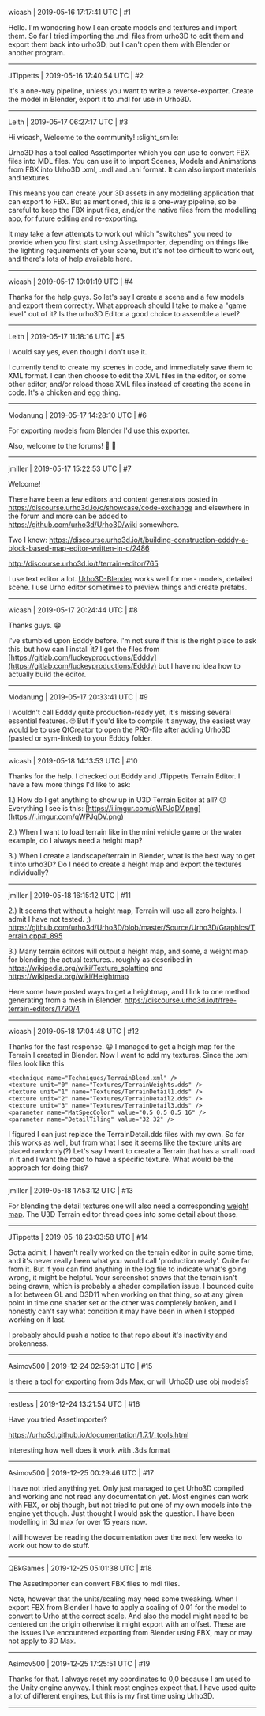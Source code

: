wicash | 2019-05-16 17:17:41 UTC | #1

Hello.
I'm wondering how I can create models and textures and import them. So far I tried importing the .mdl files from urho3D to edit them and export them back into urho3D, but I can't open them with Blender or another program.

-------------------------

JTippetts | 2019-05-16 17:40:54 UTC | #2

It's a one-way pipeline, unless you want to write a reverse-exporter. Create the model in Blender, export it to .mdl for use in Urho3D.

-------------------------

Leith | 2019-05-17 06:27:17 UTC | #3

Hi wicash, Welcome to the community! :slight_smile:

Urho3D has a tool called AssetImporter which you can use to convert FBX files into MDL files.
You can use it to import Scenes, Models and Animations from FBX into Urho3D .xml, .mdl and .ani format. It can also import materials and textures.

This means you can create your 3D assets in any modelling application that can export to FBX.
But as mentioned, this is a one-way pipeline, so be careful to keep the FBX input files, and/or the native files from the modelling app, for future editing and re-exporting.

It may take a few attempts to work out which "switches" you need to provide when you first start using AssetImporter, depending on things like the lighting requirements of your scene, but it's not too difficult to work out, and there's lots of help available here.

-------------------------

wicash | 2019-05-17 10:01:19 UTC | #4

Thanks for the help guys.
So let's say I create a scene and a few models and export them correctly. What approach should I take to make a "game level" out of it? Is the urho3D Editor a good choice to assemble a level?

-------------------------

Leith | 2019-05-17 11:18:16 UTC | #5

I would say yes, even though I don't use it.

I currently tend to create my scenes in code, and immediately save them to XML format. I can then choose to edit the XML files in the editor, or some other editor, and/or reload those XML files instead of creating the scene in code. It's a chicken and egg thing.

-------------------------

Modanung | 2019-05-17 14:28:10 UTC | #6

For exporting models from Blender I'd use [this exporter](https://github.com/reattiva/Urho3D-Blender).

Also, welcome to the forums! :confetti_ball: :slightly_smiling_face:

-------------------------

jmiller | 2019-05-17 15:22:53 UTC | #7

Welcome!

There have been a few editors and content generators posted in  https://discourse.urho3d.io/c/showcase/code-exchange and elsewhere in the forum and more can be added to https://github.com/urho3d/Urho3D/wiki somewhere.

Two I know:
  https://discourse.urho3d.io/t/building-construction-edddy-a-block-based-map-editor-written-in-c/2486

  http://discourse.urho3d.io/t/terrain-editor/765

I use text editor a lot.
[Urho3D-Blender](https://github.com/reattiva/Urho3D-Blender) works well for me - models, detailed scene.
I use Urho editor sometimes to preview things and create prefabs.

-------------------------

wicash | 2019-05-17 20:24:44 UTC | #8

Thanks guys. :grin:

I've stumbled upon Edddy before. I'm not sure if this is the right place to ask this, but how can I install it? I got the files from [https://gitlab.com/luckeyproductions/Edddy](https://gitlab.com/luckeyproductions/Edddy) but I have no idea how to actually build the editor.

-------------------------

Modanung | 2019-05-17 20:33:41 UTC | #9

I wouldn't call Edddy quite production-ready yet, it's missing several essential features. :roll_eyes:
But if you'd like to compile it anyway, the easiest way would be to use QtCreator to open the PRO-file after adding Urho3D (pasted or sym-linked) to your Edddy folder.

-------------------------

wicash | 2019-05-18 14:13:53 UTC | #10

Thanks for the help. I checked out Edddy and JTippetts Terrain Editor. 
I have a few more things I'd like to ask:

1.)  How do I get anything to show up in U3D Terrain Editor at all? :confounded: Everything I see is this: [https://i.imgur.com/qWPJqDV.png](https://i.imgur.com/qWPJqDV.png)

2.) When I want to load terrain like in the mini vehicle game or the water example, do I always need a height map?

3.) When I create a landscape/terrain in Blender, what is the best way to get it into urho3D? Do I need to create a height map and export the textures individually?

-------------------------

jmiller | 2019-05-18 16:15:12 UTC | #11

2.) It seems that without a height map, Terrain will use all zero heights. I admit I have not tested. ;)
  https://github.com/urho3d/Urho3D/blob/master/Source/Urho3D/Graphics/Terrain.cpp#L895

3.) Many terrain editors will output a height map, and some, a weight map for blending the actual textures.. roughly as described in  https://wikipedia.org/wiki/Texture_splatting and https://wikipedia.org/wiki/Heightmap

Here some have posted ways to get a heightmap, and I link to one method generating from a mesh in Blender.
https://discourse.urho3d.io/t/free-terrain-editors/1790/4

-------------------------

wicash | 2019-05-18 17:04:48 UTC | #12

Thanks for the fast response. :grinning:
I managed to get a heigh map for the Terrain I created in Blender. 
Now I want to add my textures. Since the .xml files look like this

><material>
    <technique name="Techniques/TerrainBlend.xml" />
    <texture unit="0" name="Textures/TerrainWeights.dds" />
    <texture unit="1" name="Textures/TerrainDetail1.dds" />
    <texture unit="2" name="Textures/TerrainDetail2.dds" />
    <texture unit="3" name="Textures/TerrainDetail3.dds" />
    <parameter name="MatSpecColor" value="0.5 0.5 0.5 16" />
    <parameter name="DetailTiling" value="32 32" />
</material>
I figured I can just replace the TerrainDetail.dds files with my own. So far this works as well, but from what I see it seems like the texture units are placed randomly(?) Let's say I want to create a Terrain that has a small road in it and I want the road to have a specific texture. What would be the approach for doing this?

-------------------------

jmiller | 2019-05-18 17:53:12 UTC | #13

For blending the detail textures one will also need a corresponding [weight map](https://discourse.urho3d.io/search?q=weight+map). The U3D Terrain editor thread goes into some detail about those.

-------------------------

JTippetts | 2019-05-18 23:03:58 UTC | #14

Gotta admit, I haven't really worked on the terrain editor in quite some time, and it's never really been what you would call 'production ready'. Quite far from it. But if you can find anything in the log file to indicate what's going wrong, it might be helpful. Your screenshot shows that the terrain isn't being drawn, which is probably a shader compilation issue. I bounced quite a lot between GL and D3D11 when working on that thing, so at any given point in time one shader set or the other was completely broken, and I honestly can't say what condition it may have been in when I stopped working on it last.

I probably should push a notice to that repo about it's inactivity and brokenness.

-------------------------

Asimov500 | 2019-12-24 02:59:31 UTC | #15

Is there a tool for exporting from 3ds Max, or will Urho3D use obj models?

-------------------------

restless | 2019-12-24 13:21:54 UTC | #16

Have you tried AssetImporter?

 https://urho3d.github.io/documentation/1.7.1/_tools.html

Interesting how well does it work with .3ds format

-------------------------

Asimov500 | 2019-12-25 00:29:46 UTC | #17

I have not tried anything yet. Only just managed to get Urho3D compiled and working and not read any documentation yet. Most engines can work with FBX, or obj though, but not tried to put one of my own models into the engine yet though. Just thought I would ask the question. I have been modelling in 3d max for over 15 years now.

I will however be reading the documentation over the next few weeks to work out how to do stuff.

-------------------------

QBkGames | 2019-12-25 05:01:38 UTC | #18

The AssetImporter can convert FBX files to mdl files.

Note, however that the units/scaling may need some tweaking. When I export FBX from Blender I have to apply a scaling of 0.01 for the model to convert to Urho at the correct scale. And also the model might need to be centered on the origin otherwise it might export with an offset. These are the issues I've encountered exporting from Blender using FBX, may or may not apply to 3D Max.

-------------------------

Asimov500 | 2019-12-25 17:25:51 UTC | #19

Thanks for that. I always reset my coordinates to 0,0 because I am used to the Unity engine anyway. I think most engines expect that. I have used quite a lot of different engines, but this is my first time using Urho3D.

-------------------------

